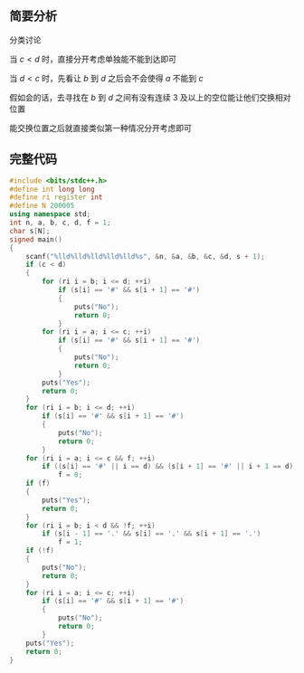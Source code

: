 ## 简要分析

分类讨论

当 $c<d$ 时，直接分开考虑单独能不能到达即可

当 $d<c$ 时，先看让 $b$ 到 $d$ 之后会不会使得 $a$ 不能到 $c$

假如会的话，去寻找在 $b$ 到 $d$ 之间有没有连续 $3$ 及以上的空位能让他们交换相对位置

能交换位置之后就直接类似第一种情况分开考虑即可

## 完整代码

```cpp
#include <bits/stdc++.h>
#define int long long
#define ri register int
#define N 200005
using namespace std;
int n, a, b, c, d, f = 1;
char s[N];
signed main()
{
	scanf("%lld%lld%lld%lld%lld%s", &n, &a, &b, &c, &d, s + 1);
	if (c < d)
	{
		for (ri i = b; i <= d; ++i)
			if (s[i] == '#' && s[i + 1] == '#')
			{
				puts("No");
				return 0;
			}
		for (ri i = a; i <= c; ++i)
			if (s[i] == '#' && s[i + 1] == '#')
			{
				puts("No");
				return 0;
			}
		puts("Yes");
		return 0;
	}
	for (ri i = b; i <= d; ++i)
		if (s[i] == '#' && s[i + 1] == '#')
		{
			puts("No");
			return 0;
		}
	for (ri i = a; i <= c && f; ++i)
		if ((s[i] == '#' || i == d) && (s[i + 1] == '#' || i + 1 == d))
			f = 0;
	if (f)
	{
		puts("Yes");
		return 0;
	}
	for (ri i = b; i < d && !f; ++i)
		if (s[i - 1] == '.' && s[i] == '.' && s[i + 1] == '.')
			f = 1;
	if (!f)
	{
		puts("No");
		return 0;
	}
	for (ri i = a; i <= c; ++i)
		if (s[i] == '#' && s[i + 1] == '#')
		{
			puts("No");
			return 0;
		}
	puts("Yes");
	return 0;
}
```
